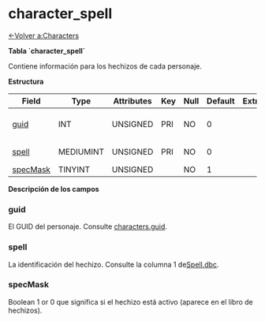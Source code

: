 ﻿# character\_spell

[<-Volver a:Characters](database-characters)

**Tabla \`character\_spell\`**

Contiene información para los hechizos de cada personaje.

**Estructura**

| Field         | Type      | Attributes | Key | Null | Default | Extra | Comment                  |
| ------------- | --------- | ---------- | --- | ---- | ------- | ----- | ------------------------ |
| [guid][1]     | INT       | UNSIGNED   | PRI | NO   | 0       |       | Global Unique Identifier |
| [spell][2]    | MEDIUMINT | UNSIGNED   | PRI | NO   | 0       |       | Spell Identifier         |
| [specMask][3] | TINYINT   | UNSIGNED   |     | NO   | 1       |       |                          |

[1]: #guid
[2]: #spell
[3]: #specmask

**Descripción de los campos**

### guid

El GUID del personaje. Consulte [characters.guid](characters#guid).

### spell

La identificación del hechizo. Consulte la columna 1 de[Spell.dbc](spell).

### specMask

Boolean 1 or 0 que significa si el hechizo está activo (aparece en el libro de hechizos).
